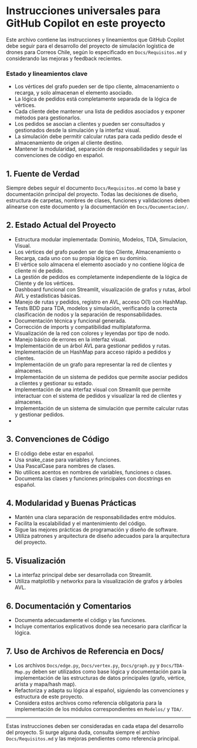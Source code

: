 # Instrucciones universales para GitHub Copilot en este proyecto

Este archivo contiene las instrucciones y lineamientos que GitHub Copilot debe seguir para el desarrollo del proyecto de simulación logística de drones para Correos Chile, según lo especificado en `Docs/Requisitos.md` y considerando las mejoras y feedback recientes.

### Estado y lineamientos clave
- Los vértices del grafo pueden ser de tipo cliente, almacenamiento o recarga, y solo almacenan el elemento asociado.
- La lógica de pedidos está completamente separada de la lógica de vértices.
- Cada cliente debe mantener una lista de pedidos asociados y exponer métodos para gestionarlos.
- Los pedidos se asocian a clientes y pueden ser consultados y gestionados desde la simulación y la interfaz visual.
- La simulación debe permitir calcular rutas para cada pedido desde el almacenamiento de origen al cliente destino.
- Mantener la modularidad, separación de responsabilidades y seguir las convenciones de código en español.

## 1. Fuente de Verdad
Siempre debes seguir el documento `Docs/Requisitos.md` como la base y documentación principal del proyecto. Todas las decisiones de diseño, estructura de carpetas, nombres de clases, funciones y validaciones deben alinearse con este documento y la documentación en `Docs/Documentacion/`.

## 2. Estado Actual del Proyecto
- Estructura modular implementada: Dominio, Modelos, TDA, Simulacion, Visual.
- Los vértices del grafo pueden ser de tipo Cliente, Almacenamiento o Recarga, cada uno con su propia lógica en su dominio.
- El vértice solo almacena el elemento asociado y no contiene lógica de cliente ni de pedido.
- La gestión de pedidos es completamente independiente de la lógica de Cliente y de los vértices.
- Dashboard funcional con Streamlit, visualización de grafos y rutas, árbol AVL y estadísticas básicas.
- Manejo de rutas y pedidos, registro en AVL, acceso O(1) con HashMap.
- Tests BDD para TDA, modelos y simulación, verificando la correcta clasificación de nodos y la separación de responsabilidades.
- Documentación técnica y funcional generada.
- Corrección de imports y compatibilidad multiplataforma.
- Visualización de la red con colores y leyendas por tipo de nodo.
- Manejo básico de errores en la interfaz visual.
- Implementación de un árbol AVL para gestionar pedidos y rutas.
- Implementación de un HashMap para acceso rápido a pedidos y clientes.
- Implementación de un grafo para representar la red de clientes y almacenes.
- Implementación de un sistema de pedidos que permite asociar pedidos a clientes y gestionar su estado.
- Implementación de una interfaz visual con Streamlit que permite interactuar con el sistema de pedidos y visualizar la red de clientes y almacenes.
- Implementación de un sistema de simulación que permite calcular rutas y gestionar pedidos.
- 
## 3. Convenciones de Código
- El código debe estar en español.
- Usa snake_case para variables y funciones.
- Usa PascalCase para nombres de clases.
- No utilices acentos en nombres de variables, funciones o clases.
- Documenta las clases y funciones principales con docstrings en español.

## 4. Modularidad y Buenas Prácticas
- Mantén una clara separación de responsabilidades entre módulos.
- Facilita la escalabilidad y el mantenimiento del código.
- Sigue las mejores prácticas de programación y diseño de software.
- Utiliza patrones y arquitectura de diseño adecuados para la arquitectura del proyecto.

## 5. Visualización
- La interfaz principal debe ser desarrollada con Streamlit.
- Utiliza matplotlib y networkx para la visualización de grafos y árboles AVL.

## 6. Documentación y Comentarios
- Documenta adecuadamente el código y las funciones.
- Incluye comentarios explicativos donde sea necesario para clarificar la lógica.

## 7. Uso de Archivos de Referencia en Docs/
- Los archivos `Docs/edge.py`, `Docs/vertex.py`, `Docs/graph.py` y `Docs/TDA-Map.py` deben ser utilizados como base lógica y documentación para la implementación de las estructuras de datos principales (grafo, vértice, arista y mapa/hash map).
- Refactoriza y adapta su lógica al español, siguiendo las convenciones y estructura de este proyecto.
- Considera estos archivos como referencia obligatoria para la implementación de los módulos correspondientes en `Modelos/` y `TDA/`.

---

Estas instrucciones deben ser consideradas en cada etapa del desarrollo del proyecto. Si surge alguna duda, consulta siempre el archivo `Docs/Requisitos.md` y las mejoras pendientes como referencia principal.
